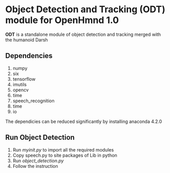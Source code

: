 # Object Detection and Tracking (ODT) module for OpenHmnd 1.0 #
  **ODT** is a standalone module of object detection and tracking merged with the humanoid Darsh 

## Dependencies ##
1. numpy
2. six
3. tensorflow
4. imutils
5. opencv
6. time
7. speech_recognition
8. time
9. io

The dependicies can be reduced significantly by installing anaconda 4.2.0

## Run Object Detection ##
1. Run *myinit.py* to import all the required modules
2. Copy speech.py to site packages of Lib in python
3. Run *object_detection.py*
4. Follow the instruction


